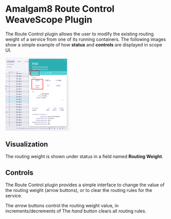 # Amalgam8 Route Control WeaveScope Plugin

The Route Control plugin allows the user to modify the existing routing weight of a service from one of its running containers. The following images show a simple example of how **status** and **controls** are displayed in scope UI.

<img src="imgs/container_view.png" width="200" alt="Scope Probe plugin screenshot" align="center">

## Visualization

The routing weight is shown under status in a field named **Routing Weight**. 

## Controls

The Route Control plugin provides a simple interface to change the value of the routing weight (arrow buttons), or to clear the routing rules for the service.

The *arrow* buttons control the routing weight value, in increments/decrements of 
The *hand* button clears all routing rules.